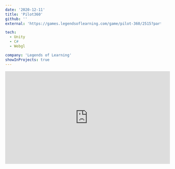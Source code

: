 ```yaml
---
date: '2020-12-11'
title: 'Pilot360'
github: ''
external: 'https://games.legendsoflearning.com/game/pilot-360/2515?partner=legends-public&media=game'

tech:
  - Unity
  - C#
  - Webgl

company: 'Legends of Learning'
showInProjects: true
---
```

<iframe width="533" height="300" src="https://www.youtube.com/embed/DhxuXCJmFrU" frameborder="0" allow=" clipboard-write; encrypted-media; gyroscope; picture-in-picture" allowfullscreen></iframe>


